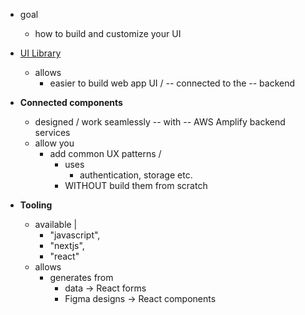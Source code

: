 * goal
  * how to build and customize your UI

* [UI Library](https://ui.docs.amplify.aws)
  * allows
    * easier to build web app UI / -- connected to the -- backend 

* **Connected components**
  * designed / work seamlessly -- with -- AWS Amplify backend services
  * allow you
    * add common UX patterns / 
      * uses
        * authentication, storage etc. 
      * WITHOUT build them from scratch
* **Tooling**
  * available |
    * "javascript",
    * "nextjs",
    * "react"
  * allows
    * generates from
      * data -> React forms
      * Figma designs -> React components
